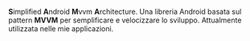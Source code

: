 **S**implified **A**ndroid **M**vvm **A**rchitecture. Una libreria Android basata sul pattern **MVVM** per semplificare e velocizzare lo sviluppo. Attualmente utilizzata nelle mie applicazioni.